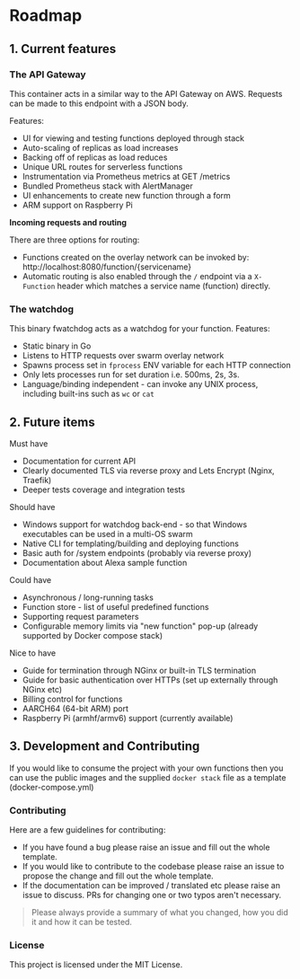 # Roadmap

## 1. Current features

### The API Gateway

This container acts in a similar way to the API Gateway on AWS. Requests can be made to this endpoint with a JSON body.

Features:

* UI for viewing and testing functions deployed through stack
* Auto-scaling of replicas as load increases
* Backing off of replicas as load reduces
* Unique URL routes for serverless functions
* Instrumentation via Prometheus metrics at GET /metrics
* Bundled Prometheus stack with AlertManager
* UI enhancements to create new function through a form
* ARM support on Raspberry Pi

**Incoming requests and routing**

There are three options for routing:

* Functions created on the overlay network can be invoked by: http://localhost:8080/function/{servicename}
* Automatic routing is also enabled through the `/` endpoint via a `X-Function` header which matches a service name (function) directly.

### The watchdog

This binary fwatchdog acts as a watchdog for your function. Features:

* Static binary in Go
* Listens to HTTP requests over swarm overlay network
* Spawns process set in `fprocess` ENV variable for each HTTP connection
* Only lets processes run for set duration i.e. 500ms, 2s, 3s.
* Language/binding independent - can invoke any UNIX process, including built-ins such as `wc` or `cat`

## 2. Future items

Must have

* Documentation for current API
* Clearly documented TLS via reverse proxy and Lets Encrypt (Nginx, Traefik)
* Deeper tests coverage and integration tests

Should have

* Windows support for watchdog back-end - so that Windows executables can be used in a multi-OS swarm
* Native CLI for templating/building and deploying functions
* Basic auth for /system endpoints (probably via reverse proxy)
* Documentation about Alexa sample function

Could have

* Asynchronous / long-running tasks
* Function store - list of useful predefined functions
* Supporting request parameters
* Configurable memory limits via "new function" pop-up (already supported by Docker compose stack)

Nice to have

* Guide for termination through NGinx or built-in TLS termination
* Guide for basic authentication over HTTPs (set up externally through NGinx etc)
* Billing control for functions
* AARCH64 (64-bit ARM) port
* Raspberry Pi (armhf/armv6) support (currently available)

## 3. Development and Contributing

If you would like to consume the project with your own functions then you can use the public images and the supplied `docker stack` file as a template (docker-compose.yml)

### Contributing

Here are a few guidelines for contributing:

* If you have found a bug please raise an issue and fill out the whole template.
* If you would like to contribute to the codebase please raise an issue to propose the change and fill out the whole template.
* If the documentation can be improved / translated etc please raise an issue to discuss. PRs for changing one or two typos aren't necessary.

> Please always provide a summary of what you changed, how you did it and how it can be tested.

### License

This project is licensed under the MIT License.
